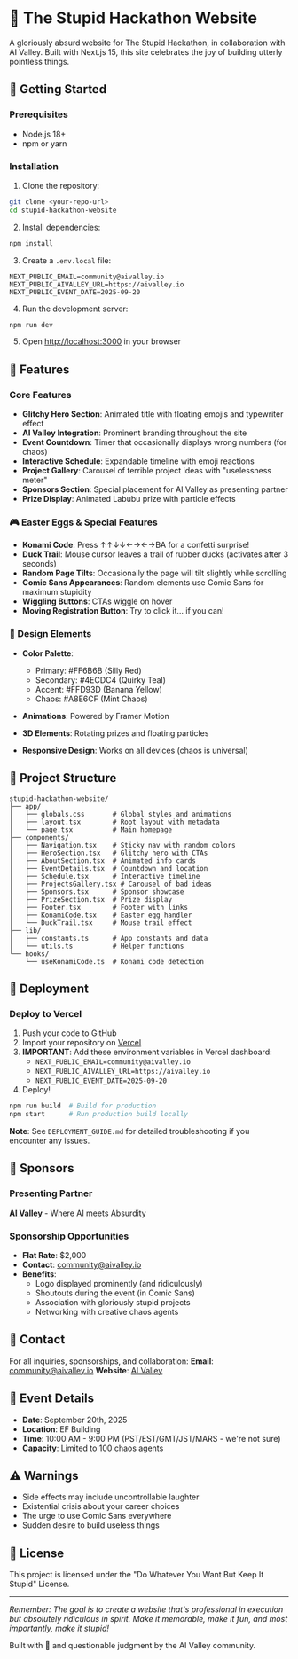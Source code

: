 # 🤪 The Stupid Hackathon Website

A gloriously absurd website for The Stupid Hackathon, in collaboration with AI Valley. Built with Next.js 15, this site celebrates the joy of building utterly pointless things.

## 🚀 Getting Started

### Prerequisites

- Node.js 18+ 
- npm or yarn

### Installation

1. Clone the repository:
```bash
git clone <your-repo-url>
cd stupid-hackathon-website
```

2. Install dependencies:
```bash
npm install
```

3. Create a `.env.local` file:
```env
NEXT_PUBLIC_EMAIL=community@aivalley.io
NEXT_PUBLIC_AIVALLEY_URL=https://aivalley.io
NEXT_PUBLIC_EVENT_DATE=2025-09-20
```

4. Run the development server:
```bash
npm run dev
```

5. Open [http://localhost:3000](http://localhost:3000) in your browser

## 🎪 Features

### Core Features
- **Glitchy Hero Section**: Animated title with floating emojis and typewriter effect
- **AI Valley Integration**: Prominent branding throughout the site
- **Event Countdown**: Timer that occasionally displays wrong numbers (for chaos)
- **Interactive Schedule**: Expandable timeline with emoji reactions
- **Project Gallery**: Carousel of terrible project ideas with "uselessness meter"
- **Sponsors Section**: Special placement for AI Valley as presenting partner
- **Prize Display**: Animated Labubu prize with particle effects

### 🎮 Easter Eggs & Special Features
- **Konami Code**: Press ↑↑↓↓←→←→BA for a confetti surprise!
- **Duck Trail**: Mouse cursor leaves a trail of rubber ducks (activates after 3 seconds)
- **Random Page Tilts**: Occasionally the page will tilt slightly while scrolling
- **Comic Sans Appearances**: Random elements use Comic Sans for maximum stupidity
- **Wiggling Buttons**: CTAs wiggle on hover
- **Moving Registration Button**: Try to click it... if you can!

### 🎨 Design Elements
- **Color Palette**:
  - Primary: #FF6B6B (Silly Red)
  - Secondary: #4ECDC4 (Quirky Teal)
  - Accent: #FFD93D (Banana Yellow)
  - Chaos: #A8E6CF (Mint Chaos)

- **Animations**: Powered by Framer Motion
- **3D Elements**: Rotating prizes and floating particles
- **Responsive Design**: Works on all devices (chaos is universal)

## 📁 Project Structure

```
stupid-hackathon-website/
├── app/
│   ├── globals.css       # Global styles and animations
│   ├── layout.tsx        # Root layout with metadata
│   └── page.tsx          # Main homepage
├── components/
│   ├── Navigation.tsx    # Sticky nav with random colors
│   ├── HeroSection.tsx   # Glitchy hero with CTAs
│   ├── AboutSection.tsx  # Animated info cards
│   ├── EventDetails.tsx  # Countdown and location
│   ├── Schedule.tsx      # Interactive timeline
│   ├── ProjectsGallery.tsx # Carousel of bad ideas
│   ├── Sponsors.tsx      # Sponsor showcase
│   ├── PrizeSection.tsx  # Prize display
│   ├── Footer.tsx        # Footer with links
│   ├── KonamiCode.tsx    # Easter egg handler
│   └── DuckTrail.tsx     # Mouse trail effect
├── lib/
│   ├── constants.ts      # App constants and data
│   └── utils.ts          # Helper functions
└── hooks/
    └── useKonamiCode.ts  # Konami code detection

```

## 🚀 Deployment

### Deploy to Vercel

1. Push your code to GitHub
2. Import your repository on [Vercel](https://vercel.com)
3. **IMPORTANT**: Add these environment variables in Vercel dashboard:
   - `NEXT_PUBLIC_EMAIL=community@aivalley.io`
   - `NEXT_PUBLIC_AIVALLEY_URL=https://aivalley.io`
   - `NEXT_PUBLIC_EVENT_DATE=2025-09-20`
4. Deploy!

```bash
npm run build  # Build for production
npm start      # Run production build locally
```

**Note**: See `DEPLOYMENT_GUIDE.md` for detailed troubleshooting if you encounter any issues.

## 🤝 Sponsors

### Presenting Partner
**[AI Valley](https://aivalley.io)** - Where AI meets Absurdity

### Sponsorship Opportunities
- **Flat Rate**: $2,000
- **Contact**: community@aivalley.io
- **Benefits**: 
  - Logo displayed prominently (and ridiculously)
  - Shoutouts during the event (in Comic Sans)
  - Association with gloriously stupid projects
  - Networking with creative chaos agents

## 📧 Contact

For all inquiries, sponsorships, and collaboration:
**Email**: community@aivalley.io
**Website**: [AI Valley](https://aivalley.io)

## 🎯 Event Details

- **Date**: September 20th, 2025
- **Location**: EF Building
- **Time**: 10:00 AM - 9:00 PM (PST/EST/GMT/JST/MARS - we're not sure)
- **Capacity**: Limited to 100 chaos agents

## ⚠️ Warnings

- Side effects may include uncontrollable laughter
- Existential crisis about your career choices
- The urge to use Comic Sans everywhere
- Sudden desire to build useless things

## 📝 License

This project is licensed under the "Do Whatever You Want But Keep It Stupid" License.

---

*Remember: The goal is to create a website that's professional in execution but absolutely ridiculous in spirit. Make it memorable, make it fun, and most importantly, make it stupid!*

Built with 💩 and questionable judgment by the AI Valley community.